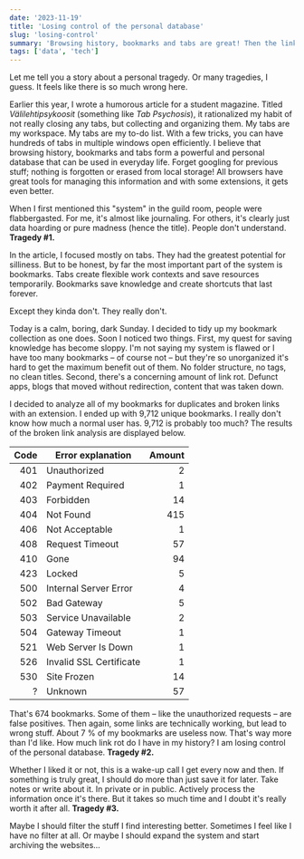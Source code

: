 ```yaml
---
date: '2023-11-19'
title: 'Losing control of the personal database'
slug: 'losing-control'
summary: 'Browsing history, bookmarks and tabs are great! Then the link rot hits.'
tags: ['data', 'tech']
---
```


Let me tell you a story about a personal tragedy. Or many tragedies, I guess. It
feels like there is so much wrong here.

Earlier this year, I wrote a humorous article for a student magazine. Titled
_Välilehtipsykoosit_ (something like _Tab Psychosis_), it rationalized my habit
of not really closing any tabs, but collecting and organizing them. My tabs are
my workspace. My tabs are my to-do list. With a few tricks, you can have
hundreds of tabs in multiple windows open efficiently. I believe that browsing
history, bookmarks and tabs form a powerful and personal database that can be
used in everyday life. Forget googling for previous stuff; nothing is forgotten
or erased from local storage! All browsers have great tools for managing this
information and with some extensions, it gets even better.

When I first mentioned this "system" in the guild room, people were
flabbergasted. For me, it's almost like journaling. For others, it's clearly
just data hoarding or pure madness (hence the title). People don't understand.
**Tragedy #1.**

In the article, I focused mostly on tabs. They had the greatest potential for
silliness. But to be honest, by far the most important part of the system is
bookmarks. Tabs create flexible work contexts and save resources temporarily.
Bookmarks save knowledge and create shortcuts that last forever.

Except they kinda don't. They really don't.

Today is a calm, boring, dark Sunday. I decided to tidy up my bookmark
collection as one does. Soon I noticed two things. First, my quest for saving
knowledge has become sloppy. I'm not saying my system is flawed or I have too
many bookmarks – of course not – but they're so unorganized it's hard to get the
maximum benefit out of them. No folder structure, no tags, no clean titles.
Second, there's a concerning amount of link rot. Defunct apps, blogs that moved
without redirection, content that was taken down.

I decided to analyze all of my bookmarks for duplicates and broken links with an
extension. I ended up with 9,712 unique bookmarks. I really don't know how much
a normal user has. 9,712 is probably too much? The results of the broken link
analysis are displayed below.

| Code | Error explanation       | Amount |
| ---: | ----------------------- | -----: |
|  401 | Unauthorized            |      2 |
|  402 | Payment Required        |      1 |
|  403 | Forbidden               |     14 |
|  404 | Not Found               |    415 |
|  406 | Not Acceptable          |      1 |
|  408 | Request Timeout         |     57 |
|  410 | Gone                    |     94 |
|  423 | Locked                  |      5 |
|  500 | Internal Server Error   |      4 |
|  502 | Bad Gateway             |      5 |
|  503 | Service Unavailable     |      2 |
|  504 | Gateway Timeout         |      1 |
|  521 | Web Server Is Down      |      1 |
|  526 | Invalid SSL Certificate |      1 |
|  530 | Site Frozen             |     14 |
|    ? | Unknown                 |     57 |

That's 674 bookmarks. Some of them – like the unauthorized requests – are false
positives. Then again, some links are technically working, but lead to wrong
stuff. About 7 % of my bookmarks are useless now. That's way more than I'd like.
How much link rot do I have in my history? I am losing control of the personal
database. **Tragedy #2.**

Whether I liked it or not, this is a wake-up call I get every now and then. If
something is truly great, I should do more than just save it for later. Take
notes or write about it. In private or in public. Actively process the
information once it's there. But it takes so much time and I doubt it's really
worth it after all. **Tragedy #3.**

Maybe I should filter the stuff I find interesting better. Sometimes I feel like
I have no filter at all. Or maybe I should expand the system and start archiving
the websites...
